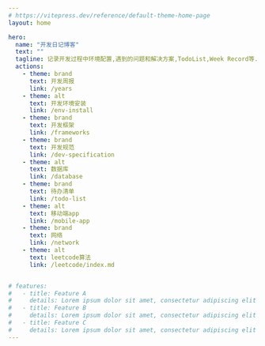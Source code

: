 ```yaml
---
# https://vitepress.dev/reference/default-theme-home-page
layout: home

hero:
  name: "开发日记博客"
  text: ""
  tagline: 记录开发过程中环境配置,遇到的问题和解决方案,TodoList,Week Record等.
  actions:
    - theme: brand
      text: 开发周报
      link: /years
    - theme: alt
      text: 开发环境安装
      link: /env-install
    - theme: brand
      text: 开发框架
      link: /frameworks
    - theme: brand
      text: 开发规范
      link: /dev-specification
    - theme: alt
      text: 数据库
      link: /database
    - theme: brand
      text: 待办清单
      link: /todo-list
    - theme: alt
      text: 移动端app
      link: /mobile-app
    - theme: brand
      text: 网络
      link: /network
    - theme: alt
      text: leetcode算法
      link: /leetcode/index.md


# features:
#   - title: Feature A
#     details: Lorem ipsum dolor sit amet, consectetur adipiscing elit
#   - title: Feature B
#     details: Lorem ipsum dolor sit amet, consectetur adipiscing elit
#   - title: Feature C
#     details: Lorem ipsum dolor sit amet, consectetur adipiscing elit
---
```



